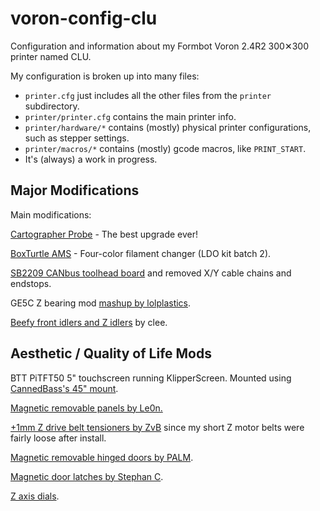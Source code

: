 # voron-config-clu

Configuration and information about my Formbot Voron 2.4R2 300✕300 printer
named CLU.

My configuration is broken up into many files:

* `printer.cfg` just includes all the other files from the `printer` subdirectory.
* `printer/printer.cfg` contains the main printer info.
* `printer/hardware/*` contains (mostly) physical printer configurations, such as stepper settings.
* `printer/macros/*` contains (mostly) gcode macros, like `PRINT_START`.
* It's (always) a work in progress.

## Major Modifications

Main modifications:

[Cartographer Probe](https://docs.cartographer3d.com) - The best upgrade ever!

[BoxTurtle AMS](https://github.com/ArmoredTurtle/BoxTurtle) - Four-color filament changer (LDO kit batch 2).

[SB2209 CANbus toolhead board](https://github.com/bigtreetech/EBB/tree/master)
and removed X/Y cable chains and endstops.

GE5C Z bearing mod [mashup by lolplastics](https://www.printables.com/model/457431-voron-24-ge5c-mashup).

[Beefy front idlers and Z idlers](https://github.com/clee/VoronBFI) by clee.

## Aesthetic / Quality of Life Mods

BTT PiTFT50 5" touchscreen running KlipperScreen. Mounted using [CannedBass's
45" mount](https://github.com/VoronDesign/VoronUsers/tree/master/printer_mods/CannedBass/PITFT50_45_degree_mount).

[Magnetic removable panels by Le0n.](https://github.com/VoronDesign/VoronUsers/tree/master/printer_mods/Le0n/Magnetic_Panels_with_Magnet_Inserts)

[+1mm Z drive belt tensioners by ZvB](https://www.printables.com/model/356388-voron-v24-z-belt-loop-tensioners-1mm) since my short Z motor belts were fairly loose after install.

[Magnetic removable hinged doors by PALM](https://www.printables.com/model/221377-voron-24-magnetic-door-hinges).

[Magnetic door latches by Stephan C](https://www.printables.com/model/419658-magnet-door-latches-for-voron/comments/780939).

[Z axis dials](https://www.printables.com/model/242370-voron-24-z-axis-dials).
